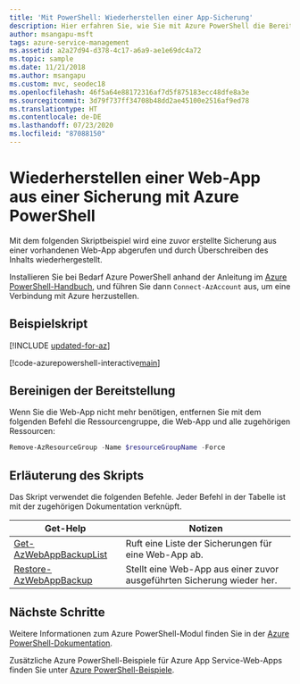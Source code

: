 ```yaml
---
title: 'Mit PowerShell: Wiederherstellen einer App-Sicherung'
description: Hier erfahren Sie, wie Sie mit Azure PowerShell die Bereitstellung und Verwaltung von App Service automatisieren. In diesem Beispiel wird gezeigt, wie eine App auf der Grundlage einer Sicherung wiederhergestellt wird.
author: msangapu-msft
tags: azure-service-management
ms.assetid: a2a27d94-d378-4c17-a6a9-ae1e69dc4a72
ms.topic: sample
ms.date: 11/21/2018
ms.author: msangapu
ms.custom: mvc, seodec18
ms.openlocfilehash: 46f5a64e88172316af7d5f875183ecc48dfe8a3e
ms.sourcegitcommit: 3d79f737ff34708b48dd2ae45100e2516af9ed78
ms.translationtype: HT
ms.contentlocale: de-DE
ms.lasthandoff: 07/23/2020
ms.locfileid: "87088150"
---
```

# <a name="restore-a-web-app-from-a-backup-using-azure-powershell"></a>Wiederherstellen einer Web-App aus einer Sicherung mit Azure PowerShell

Mit dem folgenden Skriptbeispiel wird eine zuvor erstellte Sicherung aus einer vorhandenen Web-App abgerufen und durch Überschreiben des Inhalts wiederhergestellt. 

Installieren Sie bei Bedarf Azure PowerShell anhand der Anleitung im [Azure PowerShell-Handbuch](/powershell/azure/), und führen Sie dann `Connect-AzAccount` aus, um eine Verbindung mit Azure herzustellen. 

## <a name="sample-script"></a>Beispielskript

[!INCLUDE [updated-for-az](../../../includes/updated-for-az.md)]

[!code-azurepowershell-interactive[main](../../../powershell_scripts/app-service/backup-restore/backup-restore.ps1?highlight=1-2 "Restore a web app from a backup")]

## <a name="clean-up-deployment"></a>Bereinigen der Bereitstellung 

Wenn Sie die Web-App nicht mehr benötigen, entfernen Sie mit dem folgenden Befehl die Ressourcengruppe, die Web-App und alle zugehörigen Ressourcen:

```powershell
Remove-AzResourceGroup -Name $resourceGroupName -Force
```

## <a name="script-explanation"></a>Erläuterung des Skripts

Das Skript verwendet die folgenden Befehle. Jeder Befehl in der Tabelle ist mit der zugehörigen Dokumentation verknüpft.

| Get-Help | Notizen |
|---|---|
| [Get-AzWebAppBackupList](/powershell/module/az.websites/get-azwebappbackuplist) | Ruft eine Liste der Sicherungen für eine Web-App ab. |
| [Restore-AzWebAppBackup](/powershell/module/az.websites/restore-azwebappbackup) | Stellt eine Web-App aus einer zuvor ausgeführten Sicherung wieder her. |

## <a name="next-steps"></a>Nächste Schritte

Weitere Informationen zum Azure PowerShell-Modul finden Sie in der [Azure PowerShell-Dokumentation](/powershell/azure/).

Zusätzliche Azure PowerShell-Beispiele für Azure App Service-Web-Apps finden Sie unter [Azure PowerShell-Beispiele](../samples-powershell.md).
